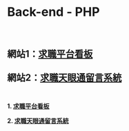# Back-end - PHP <br/><br/>
網站1：[求職平台看板](https://jamie-php.herokuapp.com/jobs_app/index.php)<br/><br/>
網站2：[求職天眼通留言系統](https://jamie-php.herokuapp.com/jobs_truth/index.php)<br/><br/>
---

**1. [求職平台看板](./求職平台看板/README.md)**

**2. [求職天眼通留言系統](./求職天眼通留言系統/README.md)**

